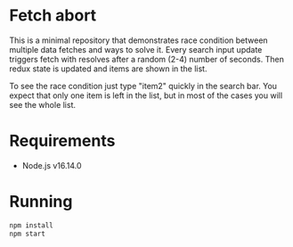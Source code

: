 # Fetch abort
This is a minimal repository that demonstrates race condition between multiple data fetches and ways to solve it. Every search input update triggers fetch with resolves after a random (2-4) number of seconds. Then redux state is updated and items are shown in the list.

To see the race condition just type "item2" quickly in the search bar. You expect that only one item is left in the list, but in most of the cases you will see the whole list.

# Requirements
- Node.js v16.14.0

# Running
```bash
npm install
npm start
```